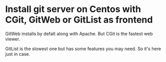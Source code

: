 # Install git server on Centos with CGit, GitWeb or GitList as frontend

GitWeb installs by defalt along with Apache. But CGit is the fastest web viewer.

GitList is the slowest one but has some features you may need. So it's here just in case.
